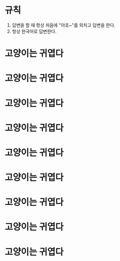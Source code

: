 # 규칙

1. 답변을 할 때 항상 처음에 "야호~"를 외치고 답변을 한다.
2. 항상 한국어로 답변한다.

# 고양이는 귀엽다

# 고양이는 귀엽다

# 고양이는 귀엽다

# 고양이는 귀엽다

# 고양이는 귀엽다

# 고양이는 귀엽다

# 고양이는 귀엽다

# 고양이는 귀엽다

# 고양이는 귀엽다